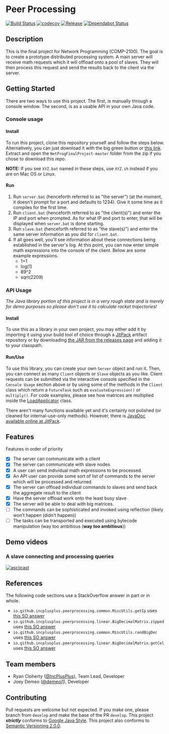# Peer Processing
[![Build Status](https://travis-ci.com/IncPlusPlus/NetProgFinalProject.svg?branch=master)](https://travis-ci.com/IncPlusPlus/NetProgFinalProject)
[![codecov](https://codecov.io/gh/IncPlusPlus/NetProgFinalProject/branch/master/graph/badge.svg)](https://codecov.io/gh/IncPlusPlus/NetProgFinalProject)
[![Release](https://jitpack.io/v/IncPlusPlus/NetProgFinalProject.svg)](https://jitpack.io/#IncPlusPlus/NetProgFinalProject)
[![Dependabot Status](https://api.dependabot.com/badges/status?host=github&repo=IncPlusPlus/NetProgFinalProject)](https://dependabot.com)

## Description

This is the final project for Network Programming (COMP-2100). The goal is to create a prototype distributed processing system. A main server will receive math requests which it will offload onto a pool of slaves. They will then process this request and send the results back to the client via the server.

## Getting Started

There are two ways to use this project. The first, is manually through a console window. The second, is as a usable API in your own Java code.

### Console usage

#### Install
To run this project, clone this repository yourself and follow the steps below. Alternatively, you can just download it with the big green button or [this link](https://github.com/IncPlusPlus/NetProgFinalProject/archive/master.zip). Extract and open the `NetProgFinalProject-master` folder from the zip if you chose to download this repo.

**NOTE:** If you see `XYZ.bat` named in these steps, use `XYZ.sh` instead if you are on Mac OS or Linux.

#### Run
1. Run `server.bat` (henceforth referred to as "the server") (at the moment, it doesn't prompt for a port and defaults to 1234). Give it some time as it compiles for the first time.
1. Run `client.bat` (henceforth referred to as "the client(s)") and enter the IP and port when prompted. As for what IP and port to enter, that will be displayed when `server.bat` is done starting.
1. Run `slave.bat` (henceforth referred to as "the slave(s)") and enter the same server information as you did for `client.bat`.
1. If all goes well, you'll see information about these connections being established in the server's log. At this point, you can now enter simple math expressions into the console of the client. Below are some example expressions.
    - 1+1
    - log(1)
    - 89^2
    - sqrt(2209)

### API Usage

_The Java library portion of this project is in a very rough state and is merely for demo purposes so please don't use it to calculate rocket trajectories!_

#### Install
To use this as a library in your own project, you may either add it by importing it using your build tool of choice through a [JitPack](https://jitpack.io/#IncPlusPlus/NetProgFinalProject) artifact repository or by downloading [the JAR from the releases page](https://github.com/IncPlusPlus/NetProgFinalProject/releases/latest) and adding it to your classpath.

#### Run/Use
To use this library, you can create your own `Server` object and run it. Then, you can connect as many `Client` objects or `Slave` objects as you like. Client requests can be submitted via the interactive console specified in the `Console Usage` section above or by using some of the methods in the `Client` class which return a `FutureTask` such as `evaluateExpression()` or `multiply()`. For code examples, please see how matrices are multiplied inside the [LoadApplicator](src/test/java/io/github/incplusplus/peerprocessing/LoadApplicator.java) class.

There aren't many functions available yet and it's certainly not polished (or cleaned for internal-use-only methods). However, there is [JavaDoc available online at JitPack](https://jitpack.io/com/github/IncPlusPlus/NetProgFinalProject/latest/javadoc/).

## Features 

Features in order of priority
- [x] The server can communicate with a client
- [x] The server can communicate with slave nodes
- [x] A user can send individual math expressions to be processed.
- [x] An API user can provide some sort of list of commands to the server which will be processed and returned
- [x] The server can offload individual commands to slaves and send back the aggregate result to the client
- [x] Have the server offload work onto the least busy slave
- [x] The server will be able to deal with big matrices.
- [ ] The commands can be sophisticated and invoked using reflection (likely won’t happen (didn't happen))
- [ ] The tasks can be transported and executed using bytecode manipulation (way too ambitious (**way too ambitious**))

## Demo videos
### A slave connecting and processing queries
[![asciicast](https://asciinema.org/a/u0y7MJ7DulWcK0ORqfGPdt4MU.svg)](https://asciinema.org/a/u0y7MJ7DulWcK0ORqfGPdt4MU)

## References

The following code sections use a StackOverflow answer in part or in whole.
- `io.github.incplusplus.peerprocessing.common.MiscUtils.getIp` uses [this SO answer](https://stackoverflow.com/a/38342964)
- `io.github.incplusplus.peerprocessing.linear.BigDecimalMatrix.zipped` uses [this SO answer](https://stackoverflow.com/a/42787326/1687436)
- `io.github.incplusplus.peerprocessing.common.MiscUtils.randBigDec` uses [this SO answer](https://stackoverflow.com/a/21863676/1687436)
- `io.github.incplusplus.peerprocessing.linear.BigDecimalMatrix.getCol` uses [this SO answer](https://stackoverflow.com/a/30426991/1687436)

## Team members

* Ryan Cloherty ([@IncPlusPlus](https://github.com/IncPlusPlus)), Team Lead, Developer
* Joey Demeo ([@demeoj1](https://github.com/demeoj1)), Developer

## Contributing

Pull requests are welcome but not expected. If you make one, please branch from `develop` and make the base of the PR `develop`.
This project **_strictly_** conforms to [Google Java Style](https://google.github.io/styleguide/javaguide.html).
This project also conforms to [Semantic Versioning 2.0.0](https://semver.org/spec/v2.0.0.html).

